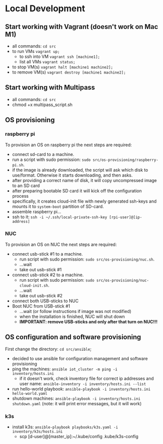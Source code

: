 # Local Development
## Start working with Vagrant (doesn't work on Mac M1)
- all commands: `cd src` 
- to run VMs `vagrant up;`
  - to ssh into VM `vagrant ssh [machine1];`
  - list all VMs `vagrant status;`
- to stop VM(s) `vagrant halt [machine1 machine2];`
- to remove VM(s) `vagrant destroy [machine1 machine2];`

## Start working with Multipass
- all commands: `cd src` 
- chmod +x multipass_script.sh

## OS provisioning

### raspberry pi
To provision an OS on raspberry pi the next steps are required:
* connect sd-card to a machine.
* run a script with sudo permission: `sudo src/os-provisioning/raspberry-pi.sh`.
* if the image is already downloaded, the script will ask which disk to use/format. Otherwise it starts downloading, and then asks.
* after providing a correct name of disk, it will copy uncompressed image to an SD card
* after preparing bootable SD card it will kick off the configuration process
* specifically, it creates cloud-init file with newly generated ssh-keys and mounts it to `system-boot` partition of SD-card.
* assemble raspberry pi...
* ssh to it: `ssh -i ~/.ssh/local-private-ssh-key [rpi-user]@[ip-address]`

### NUC 
To provision an OS on NUC the next steps are required:
* connect usb-stick #1 to a machine.
  * run script with sudo permission: `sudo src/os-provisioning/nuc.sh`.
  * ...wait
  * take out usb-stick #1
* connect usb-stick #2 to a machine.
  * run script with sudo permission: `sudo src/os-provisioning/nuc-cloud-init.sh`.
  * ...wait
  * take out usb-stick #2
* connect both USB-sticks to NUC
* Boot NUC from USB-stick #1
  * ...wait (or follow instructions if image was not modified)
  * when the installation is finished, NUC will shut down
  * **IMPORTANT: remove USB-sticks and only after that turn on NUC!!!**

## OS configuration and software provisioning
First change the directory: `cd src/ansible`;
* decided to use ansible for configuration management and software provisioning
* ping the machines: `ansible iot_cluster -m ping -i inventory/hosts.ini`
  * if it doesn't work, check inventory file for correct ip addresses and user name: `ansible-inventory -i inventory/hosts.ini --list`
* run hello-world playbook: `ansible-playbook -i inventory/hosts.ini hello-world.yaml`
* shutdown machines: `ansible-playbook -i inventory/hosts.ini shutdown.yaml` (note: it will print error messages, but it will work)

### k3s
* install k3s: `ansible-playbook playbooks/k3s.yaml -i inventory/k3s/hosts.ini`
  * scp [d-user]@[master_ip]:~/.kube/config .kube/k3s-config